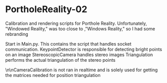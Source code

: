 # PortholeReality-02
Calibration and rendering scripts for Porthole Reality. Unfortunately, "Windowed Reality," was too close to ,"Windows Reality," so I had some rebranding

Start in Main.py. This contains the script that handles socket communication.
KeypointDetector is responsible for detecting bright points on an image
StereoscopicCamera handles stereo images
Triangulation performs the actual triangulation of the stereo points

\n\nCameraCalibration is not ran in realtime and is solely used for getting the matrices needed for position triangulation
